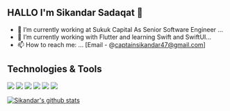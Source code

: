 ## HALLO I'm Sikandar Sadaqat 👋

- 🔭 I’m currently working at Sukuk Capital As Senior Software Engineer  ...
- 🌱 I’m currently working with Flutter and learning Swift  and SwiftUI...
- 📫 How to reach me: ... [Email - @captainsikandar47@gmail.com]

## Technologies & Tools

![](https://img.shields.io/badge/OS-MacOS-informational?style=flat&logo=apple&logoColor=white&color=ba000d)
![](https://img.shields.io/badge/Editor-VS_Code-informational?style=flat&logo=visual-studio-code&logoColor=white&color=ba000d)
![](https://img.shields.io/badge/Code-Dart-informational?style=flat&logo=dart&logoColor=white&color=ba000d)
![](https://img.shields.io/badge/Code-Flutter-informational?style=flat&logo=flutter&logoColor=white&color=ba000d)
![](https://img.shields.io/badge/Tools-Firebase-informational?style=flat&logo=firebase&logoColor=white&color=ba000d)
![](https://img.shields.io/badge/FreelanceProfile-Upwork-informational?style=flat&logo=upwork&logoColor=white&color=ba000d)



<!-- <a href="https://github.com/Sikandar4747">
  <img align="center" src="https://github-readme-stats.vercel.app/api/top-langs/?username=Sikandar4747&theme=dark&hide_langs_below=1" />
</a> -->
<a href="https://github.com/itsatifsiddiqui">
 <img align="center" src="https://github-readme-stats.vercel.app/api?username=Sikandar4747&show_icons=true&theme=dark&line_height=27" alt="Sikandar's github stats"/>
</a>



</div>


<!---
Sikandar4747/Sikandar4747 is a ✨ special ✨ repository because its `README.md` (this file) appears on your GitHub profile.
You can click the Preview link to take a look at your changes.
--->
